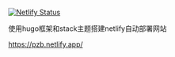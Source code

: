 [![Netlify Status](https://api.netlify.com/api/v1/badges/2c7f274e-5068-46c8-9bca-e8f6b726278e/deploy-status)](https://app.netlify.com/sites/pzb/deploys)

使用hugo框架和stack主题搭建netlify自动部署网站



<https://pzb.netlify.app/>
